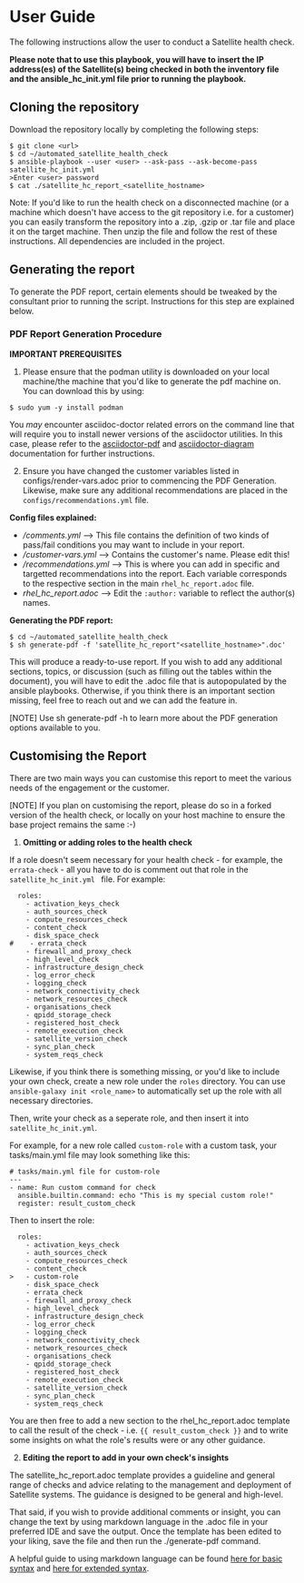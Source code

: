 # User Guide

The following instructions allow the user to conduct a Satellite health check. 

**Please note that to use this playbook, you will have to insert the IP address(es) of the Satellite(s) being checked in both the inventory file and the ansible_hc_init.yml file prior to running the playbook.**

## Cloning the repository

Download the repository locally by completing the following steps:

```
$ git clone <url>
$ cd ~/automated_satellite_health_check
$ ansible-playbook --user <user> --ask-pass --ask-become-pass satellite_hc_init.yml
>Enter <user> password
$ cat ./satellite_hc_report_<satellite_hostname>
```

Note: If you'd like to run the health check on a disconnected machine (or a machine which doesn't have access to the git repository i.e. for a customer) you can easily transform the repository into a .zip, .gzip or .tar file and place it on the target machine. Then unzip the file and follow the rest of these instructions. All dependencies are included in the project.

## Generating the report

To generate the PDF report, certain elements should be tweaked by the consultant prior to running the script. Instructions for this step are explained below.

### PDF Report Generation Procedure

**IMPORTANT PREREQUISITES**

1. Please ensure that the podman utility is downloaded on your local machine/the machine that you'd like to generate the pdf machine on. You can download this by using:

```
$ sudo yum -y install podman
```

You *may* encounter asciidoc-doctor related errors on the command line that will require you to install newer versions of the asciidoctor utilities. In this case, please refer to the [asciidoctor-pdf](https://github.com/asciidoctor/asciidoctor-pdf) and [asciidoctor-diagram](https://docs.asciidoctor.org/diagram-extension/latest/) documentation for further instructions.

2. Ensure you have changed the customer variables listed in configs/render-vars.adoc prior to commencing the PDF Generation. Likewise, make sure any additional recommendations are placed in the `configs/recommendations.yml` file.

**Config files explained:**
- */comments.yml* --> This file contains the definition of two kinds of pass/fail conditions you may want to include in your report.
- */customer-vars.yml* --> Contains the customer's name. Please edit this!
- */recommendations.yml* --> This is where you can add in specific and targetted recommendations into the report. Each variable corresponds to the respective section in the main `rhel_hc_report.adoc` file.
- *rhel_hc_report.adoc* --> Edit the `:author:` variable to reflect the author(s) names.

**Generating the PDF report:**
```
$ cd ~/automated_satellite_health_check
$ sh generate-pdf -f 'satellite_hc_report"<satellite_hostname>".doc'
```
This will produce a ready-to-use report. If you wish to add any additional sections, topics, or discussion (such as filling out the tables within the document), you will have to edit the .adoc file that is autopopulated by the ansible playbooks. Otherwise, if you think there is an important section missing, feel free to reach out and we can add the feature in.

[NOTE] Use sh generate-pdf -h to learn more about the PDF generation options available to you.

## Customising the Report

There are two main ways you can customise this report to meet the various needs of the engagement or the customer.

[NOTE] If you plan on customising the report, please do so in a forked version of the health check, or locally on your host machine to ensure the base project remains the same :-)

1. **Omitting or adding roles to the health check**

If a role doesn't seem necessary for your health check - for example, the `errata-check` - all you have to do is comment out that role in the `satellite_hc_init.yml ` file. For example:

````
  roles:
    - activation_keys_check
    - auth_sources_check
    - compute_resources_check
    - content_check
    - disk_space_check
#    - errata_check
    - firewall_and_proxy_check
    - high_level_check
    - infrastructure_design_check
    - log_error_check
    - logging_check
    - network_connectivity_check
    - network_resources_check
    - organisations_check
    - qpidd_storage_check
    - registered_host_check
    - remote_execution_check
    - satellite_version_check
    - sync_plan_check
    - system_reqs_check
````

Likewise, if you think there is something missing, or you'd like to include your own check, create a new role under the `roles` directory. You can use  `ansible-galaxy init <role_name>` to automatically set up the role with all necessary directories.

Then, write your check as a seperate role, and then insert it into `satellite_hc_init.yml`.

For example, for a new role called `custom-role` with a custom task, your tasks/main.yml file may look something like this:
````
# tasks/main.yml file for custom-role
---
- name: Run custom command for check
  ansible.builtin.command: echo "This is my special custom role!"
  register: result_custom_check
````

Then to insert the role:
````
  roles:
    - activation_keys_check
    - auth_sources_check
    - compute_resources_check
    - content_check
>   - custom-role
    - disk_space_check
    - errata_check
    - firewall_and_proxy_check
    - high_level_check
    - infrastructure_design_check
    - log_error_check
    - logging_check
    - network_connectivity_check
    - network_resources_check
    - organisations_check
    - qpidd_storage_check
    - registered_host_check
    - remote_execution_check
    - satellite_version_check
    - sync_plan_check
    - system_reqs_check
````
You are then free to add a new section to the rhel_hc_report.adoc template to call the result of the check - i.e. `{{ result_custom_check }}` and to write some insights on what the role's results were or any other guidance.

2. **Editing the report to add in your own check's insights**

The satellite_hc_report.adoc template provides a guideline and general range of checks and advice relating to the management and deployment of Satellite systems. The guidance is designed to be general and high-level. 

That said, if you wish to provide additional comments or insight, you can change the text by using markdown language in the .adoc file in your preferred IDE and save the output. Once the template has been edited to your liking, save the file and then run the ./generate-pdf command.

A helpful guide to using markdown language can be found [here for basic syntax](https://www.markdownguide.org/basic-syntax/) and [here for extended syntax](https://www.markdownguide.org/extended-syntax/).


